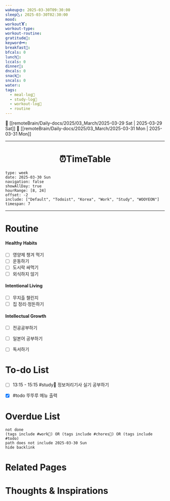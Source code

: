 ```yaml
---
wakeup🌞: 2025-03-30T09:30:00
sleep🌜: 2025-03-30T02:30:00
mood: 
workout🏋️: 
workout-type: 
workout-routine: 
gratitude🙏: 
keyword🗝️: 
breakfast🍳: 
bfcals: 0
lunch🍚: 
lccals: 0
dinner🥗: 
dncals: 0
snack🍬: 
sncals: 0
water💧: 
tags:
  - meal-log📝
  - study-log📓
  - workout-log💪
  - routine
---
```


🔺 [[remoteBrain/Daily-docs/2025/03_March/2025-03-29 Sat | 2025-03-29 Sat]]
🔻 [[remoteBrain/Daily-docs/2025/03_March/2025-03-31 Mon | 2025-03-31 Mon]]
___
<h1> <center>⏰TimeTable </center> </h1>

```gEvent
type: week
date: 2025-03-30 Sun
navigation: false
showAllDay: true
hourRange: [8, 24]
offset: -2
include: ["Default", "Todoist", "Korea", "Work", "Study", "WOOYEON"]
timespan: 7
```

--- 


# Routine 

####  Healthy Habits
- [ ] 영양제 챙겨 먹기
- [ ] 운동하기
- [ ] 도시락 싸먹기 
- [ ] 외식하지 않기 

####  Intentional Living 
- [ ] 무지출 챌린지 
- [ ] 집 정리·정돈하기

#### Intellectual Growth
- [ ] 전공공부하기
- [ ] 일본어 공부하기
- [ ] 독서하기



# To-do List

- [ ] 13:15 - 15:15 #study📓 정보처리기사 실기 공부하기
- [x] #todo 뚜뚜루 메뉴 출력


# Overdue List
```tasks
not done
(tags include #work💼) OR (tags include #chores🧺) OR (tags include #todo)
path does not include 2025-03-30 Sun
hide backlink
```

# Related Pages



# Thoughts & Inspirations

